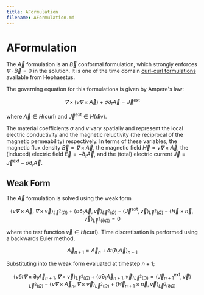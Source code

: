 ```yaml
---
title: AFormulation
filename: AFormulation.md
---
```

# AFormulation
The $\vec A$ formulation is an $\vec B$ conformal formulation, which strongly enforces $\vec ∇ \cdot \vec B = 0$ in the solution. It is one of the time domain [curl-curl formulations](CurlCurl.md) available from Hephaestus.

The governing equation for this formulations is given by Ampere's law:

$$
\vec ∇× \left(ν \vec ∇× \vec A\right) +σ \partial_t \vec A = \vec J^\mathrm{ext}
$$

where $\vec A ∈ H(\mathrm{curl})$ and $\vec J^\mathrm{ext} ∈ H(\mathrm{div})$.

The material coefficients $σ$ and $ν$ vary spatially and represent the local electric conductivity and the magnetic reluctivity (the reciprocal of the magnetic permeability) respectively. In terms of these variables, the magnetic flux density $\vec B = \vec ∇ × \vec A$, the magnetic field $\vec H = ν \vec ∇× \vec A$, the (induced) electric field $\vec E = - \partial_t \vec A$, and the (total) electric current $\vec J = \vec J^\mathrm{ext} - σ\partial_t \vec A$.


## Weak Form
The $\vec A$ formulation is solved using the weak form

$$
\langle ν \vec ∇× \vec A, \vec ∇× \vec v \rangle_{\vec L^2(\Omega)} + \langle σ \partial_t \vec A, \vec v \rangle_{\vec L^2(\Omega)} - \langle \vec J^\mathrm{ext}, \vec v\rangle_{\vec L^2(\Omega)} - \langle \vec H × \vec n, \vec v\rangle_{\vec L^2(\partial \Omega)} = 0
$$

where the test function $\vec v ∈ H(\mathrm{curl})$. Time discretisation is performed using a backwards Euler method, 

$$
\vec A_{n+1} = \vec A_{n} + \delta t \left(\partial_t \vec A\right)_{n+1}
$$

Substituting into the weak form evaluated at timestep $n+1$;

$$
\langle ν \delta t \vec ∇× \partial_t \vec A_{n+1}, \vec ∇× \vec v \rangle_{\vec L^2(\Omega)} +
\langle  σ \partial_t \vec A_{n+1}, \vec v \rangle_{\vec L^2(\Omega)} = \langle \vec J_{n+1}^\mathrm{ext}, \vec v\rangle_{\vec L^2(\Omega)} -\langle ν \vec ∇× \vec A_n, \vec ∇× \vec v \rangle_{\vec L^2(\Omega)} + \langle \vec H_{n+1} × \vec n, \vec v\rangle_{\vec L^2(\partial \Omega)}
$$
